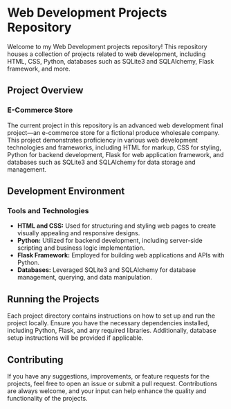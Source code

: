 # Web Development Projects Repository

Welcome to my Web Development projects repository! This repository houses a collection of projects related to web development, including HTML, CSS, Python, databases such as SQLite3 and SQLAlchemy, Flask framework, and more.

## Project Overview

### E-Commerce Store
The current project in this repository is an advanced web development final project—an e-commerce store for a fictional produce wholesale company. This project demonstrates proficiency in various web development technologies and frameworks, including HTML for markup, CSS for styling, Python for backend development, Flask for web application framework, and databases such as SQLite3 and SQLAlchemy for data storage and management.

## Development Environment

### Tools and Technologies
- **HTML and CSS:** Used for structuring and styling web pages to create visually appealing and responsive designs.
- **Python:** Utilized for backend development, including server-side scripting and business logic implementation.
- **Flask Framework:** Employed for building web applications and APIs with Python.
- **Databases:** Leveraged SQLite3 and SQLAlchemy for database management, querying, and data manipulation.

## Running the Projects

Each project directory contains instructions on how to set up and run the project locally. Ensure you have the necessary dependencies installed, including Python, Flask, and any required libraries. Additionally, database setup instructions will be provided if applicable.

## Contributing

If you have any suggestions, improvements, or feature requests for the projects, feel free to open an issue or submit a pull request. Contributions are always welcome, and your input can help enhance the quality and functionality of the projects.